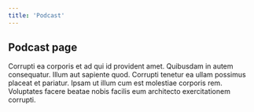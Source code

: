 ```yaml
---
title: 'Podcast'
---
```

## Podcast page

Corrupti ea corporis et ad qui id provident amet. Quibusdam in autem consequatur. Illum aut sapiente quod. Corrupti tenetur ea ullam possimus placeat et pariatur. Ipsam ut illum cum est molestiae corporis rem. Voluptates facere beatae nobis facilis eum architecto exercitationem corrupti.
